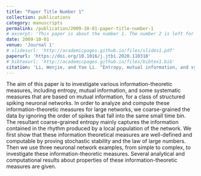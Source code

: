 ```yaml
---
title: "Paper Title Number 1"
collection: publications
category: manuscripts
permalink: /publication/2009-10-01-paper-title-number-1
# excerpt: 'This paper is about the number 1. The number 2 is left for future work.'
date: 2009-10-01
venue: 'Journal 1'
# slidesurl: 'http://academicpages.github.io/files/slides1.pdf'
paperurl: 'https://doi.org/10.1016/j.jtbi.2020.110310'
# bibtexurl: 'http://academicpages.github.io/files/bibtex1.bib'
citation: 'Li, Wenjie, and Yao Li. "Entropy, mutual information, and systematic measures of structured spiking neural networks." Journal of Theoretical Biology 501 (2020): 110310.'
---
```

The aim of this paper is to investigate various information-theoretic measures, including entropy, mutual information, and some systematic measures that are based on mutual information, for a class of structured spiking neuronal networks. In order to analyze and compute these information-theoretic measures for large networks, we coarse-grained the data by ignoring the order of spikes that fall into the same small time bin. The resultant coarse-grained entropy mainly captures the information contained in the rhythm produced by a local population of the network. We first show that these information theoretical measures are well-defined and computable by proving stochastic stability and the law of large numbers. Then we use three neuronal network examples, from simple to complex, to investigate these information-theoretic measures. Several analytical and computational results about properties of these information-theoretic measures are given.